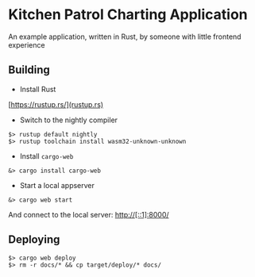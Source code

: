 # Kitchen Patrol Charting Application

An example application, written in Rust, by someone with little frontend experience

## Building

- Install Rust

[https://rustup.rs/](rustup.rs)

- Switch to the nightly compiler

```console
$> rustup default nightly
$> rustup toolchain install wasm32-unknown-unknown
```

- Install `cargo-web`

```console
&> cargo install cargo-web
```

- Start a local appserver

```console
&> cargo web start
```

And connect to the local server: [http://[::1]:8000/](http://[::1]:8000/)

## Deploying

```console
$> cargo web deploy
$> rm -r docs/* && cp target/deploy/* docs/
```